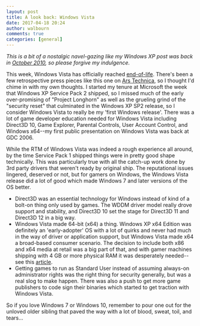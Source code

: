 ```yaml
---
layout: post
title: A look back: Windows Vista
date: 2017-04-18 20:24
author: walbourn
comments: true
categories: [general]
---
```

<em>This is a bit of a nostalgic navel-gazing like my Windows XP post was back in <a href="https://walbourn.github.io/goodbye-to-an-old-friend/">October 2010</a>, so please forgive my indulgence.</em>
<!--more-->

This week, Windows Vista has officially reached <a href="https://support.microsoft.com/en-us/help/22882/windows-vista-end-of-support">end-of-life</a>. There's been a few retrospective press pieces like this one on <a href="https://arstechnica.com/information-technology/2017/04/windows-10-gets-major-update-as-windows-vista-reaches-its-end-of-life/">Ars Technica</a>, so I thought I'd chime in with my own thoughts. I started my tenure at Microsoft the week that Windows XP Service Pack 2 shipped, so I missed much of the early over-promising of "Project Longhorn" as well as the grueling grind of the "security reset" that culminated in the Windows XP SP2 release, so I consider Windows Vista to really be my 'first Windows release'. There was a lot of game developer education needed for Windows Vista including Direct3D 10, Game Explorer, Parental Controls, User Account Control, and Windows x64--my first public presentation on Windows Vista was back at GDC 2006.

While the RTM of Windows Vista was indeed a rough experience all around, by the time Service Pack 1 shipped things were in pretty good shape technically. This was particularly true with all the catch-up work done by 3rd party drivers that weren't ready by original ship. The reputational issues lingered, deserved or not, but for gamers on Windows, the Windows Vista release did a lot of good which made Windows 7 and later versions of the OS better.

<ul>
 	<li>Direct3D was an essential technology for Windows instead of kind of a bolt-on thing only used by games. The WDDM driver model really drove support and stability, and Direct3D 10 set the stage for Direct3D 11 and Direct3D 12 in a big way.</li>
 	<li>Windows Vista made 64-bit (x64) a thing. Windows XP x64 Edition was definitely an 'early-adopter' OS with a lot of quirks and never had much in the way of driver or application support, but Windows Vista made x64 a broad-based consumer scenario. The decision to include both x86 and x64 media at retail was a big part of that, and with gamer machines shipping with 4 GB or more physical RAM it was desperately needed--see this <a href="http://www.gamasutra.com/view/feature/3602/sponsored_feature_ram_vram_and_.php">article</a>.</li>
 	<li>Getting games to run as Standard User instead of assuming always-on administrator rights was the right thing for security generally, but was a real slog to make happen. There was also a push to get more game publishers to code sign their binaries which started to get traction with Windows Vista.</li>
</ul>

So if you love Windows 7 or Windows 10, remember to pour one out for the unloved older sibling that paved the way with a lot of blood, sweat, toil, and tears...
